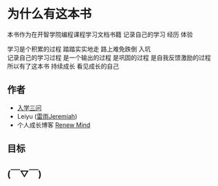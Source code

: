 
为什么有这本书
=======

本书作为在开智学院编程课程学习文档书籍 记录自己的学习 经历 体验

学习是个积累的过程 踏踏实实地走 路上难免跌倒 入坑   
记录自己的学习过程 是一个输出的过程 是巩固的过程 是自我反馈激励的过程  
所以有了这本书 持续成长 看见成长的自己


## 作者 

- [入学三问](https://github.com/JeremiahZhang/gopython/blob/master/PY-%E6%98%9F%E9%99%85%E8%BF%B7%E8%88%AA-%E5%A4%87%E6%88%98%E7%AF%87/2015-9-10-T2-%E5%85%A5%E5%AD%A6%E4%B8%89%E9%97%AE.md)  
- Leiyu ([雷雨Jeremiah](http://weibo.com/1784386944/profile?topnav=1&wvr=6))
- 个人成长博客 [Renew Mind](http://jeremiahzhang.github.io/)


## 目标



## (￣▽￣)
